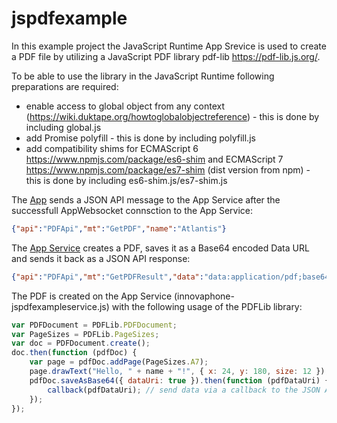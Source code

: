# jspdfexample
In this example project the JavaScript Runtime App Srevice is used to create a PDF file by utilizing a JavaScript PDF library pdf-lib https://pdf-lib.js.org/.

To be able to use the library in the JavaScript Runtime following preparations are required:
* enable access to global object from any context (https://wiki.duktape.org/howtoglobalobjectreference) - this is done by including global.js
* add Promise polyfill - this is done by including polyfill.js
* add compatibility shims for ECMAScript 6 https://www.npmjs.com/package/es6-shim and ECMAScript 7 https://www.npmjs.com/package/es7-shim (dist version from npm) - this is done by including es6-shim.js/es7-shim.js

The [App](jspdfexample/httpfiles/innovaphone-jspdfexample.js) sends a JSON API message to the App Service after the successfull AppWebsocket connsction to the App Service:
```json
{"api":"PDFApi","mt":"GetPDF","name":"Atlantis"}
```

The [App Service](jspdfexample/innovaphone-jspdfexampleservice.js) creates a PDF, saves it as a Base64 encoded Data URL and sends it back as a JSON API response:
```json
{"api":"PDFApi","mt":"GetPDFResult","data":"data:application/pdf;base64,JVBE...JUVPRg=="}
```

The PDF is created on the App Service (innovaphone-jspdfexampleservice.js) with the following usage of the PDFLib library:
```javascript
var PDFDocument = PDFLib.PDFDocument;
var PageSizes = PDFLib.PageSizes;
var doc = PDFDocument.create();
doc.then(function (pdfDoc) {
    var page = pdfDoc.addPage(PageSizes.A7);
    page.drawText("Hello, " + name + "!", { x: 24, y: 180, size: 12 });
    pdfDoc.saveAsBase64({ dataUri: true }).then(function (pdfDataUri) {
        callback(pdfDataUri); // send data via a callback to the JSON API handler
    });
});
```

